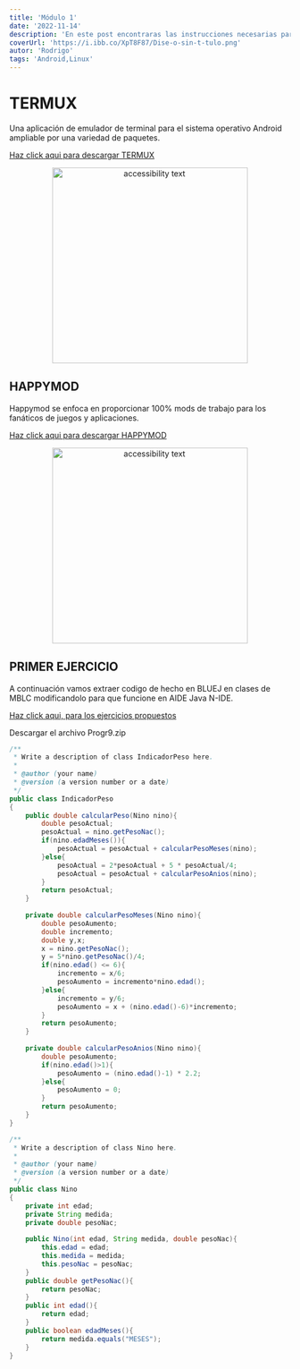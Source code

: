```yaml
---
title: 'Módulo 1'
date: '2022-11-14'
description: 'En este post encontraras las instrucciones necesarias para instalar las apliaciones de: TERMUX, ACODE, AIDE, Java N-IDE'
coverUrl: 'https://i.ibb.co/XpT8F87/Dise-o-sin-t-tulo.png'
autor: 'Rodrigo'
tags: 'Android,Linux'
---
```


# TERMUX

Una aplicación de emulador de terminal para el sistema operativo Android ampliable por una variedad de paquetes. 

[Haz click aqui para descargar TERMUX](https://github.com/termux/termux-app/releases/tag/v0.118.0)

<p align="center">
  <img src="https://termux.dev/assets/globals/home/htop_framed.png" width="350" alt="accessibility text">
</p>

## HAPPYMOD

Happymod se enfoca en proporcionar 100% mods de trabajo para los fanáticos de juegos y aplicaciones. 

[Haz click aqui para descargar HAPPYMOD](https://www.happymodapkdescargar.com/)

<p align="center">
  <img src="https://imag.malavida.com/mvimgbig/download-fs/happymod-21643-4.jpg" width="350" alt="accessibility text">
</p>

## PRIMER EJERCICIO
 
 A continuación vamos extraer codigo de hecho en BLUEJ en clases de MBLC modificandolo para que funcione en AIDE Java N-IDE.

[Haz click aqui, para los ejercicios propuestos](https://drive.google.com/drive/folders/1yHoVMlqG6QlunVNG8MVqwpdAJOorxqva?usp=sharing)

Descargar el archivo Progr9.zip

```java
/**
 * Write a description of class IndicadorPeso here.
 *
 * @author (your name)
 * @version (a version number or a date)
 */
public class IndicadorPeso
{
    public double calcularPeso(Nino nino){
        double pesoActual;
        pesoActual = nino.getPesoNac();
        if(nino.edadMeses()){
            pesoActual = pesoActual + calcularPesoMeses(nino);
        }else{
            pesoActual = 2*pesoActual + 5 * pesoActual/4; 
            pesoActual = pesoActual + calcularPesoAnios(nino);
        }
        return pesoActual;
    }
    
    private double calcularPesoMeses(Nino nino){
        double pesoAumento;
        double incremento;
        double y,x;
        x = nino.getPesoNac();
        y = 5*nino.getPesoNac()/4;
        if(nino.edad() <= 6){
            incremento = x/6;
            pesoAumento = incremento*nino.edad();
        }else{
            incremento = y/6;
            pesoAumento = x + (nino.edad()-6)*incremento;
        }
        return pesoAumento;
    }
    
    private double calcularPesoAnios(Nino nino){
        double pesoAumento;
        if(nino.edad()>1){
            pesoAumento = (nino.edad()-1) * 2.2;
        }else{
            pesoAumento = 0;
        }
        return pesoAumento;
    }
}
```

```java
/**
 * Write a description of class Nino here.
 *
 * @author (your name)
 * @version (a version number or a date)
 */
public class Nino
{
    private int edad;
    private String medida;
    private double pesoNac;
    
    public Nino(int edad, String medida, double pesoNac){
        this.edad = edad;
        this.medida = medida;
        this.pesoNac = pesoNac;
    }
    public double getPesoNac(){
        return pesoNac;
    }
    public int edad(){
        return edad;
    }
    public boolean edadMeses(){
        return medida.equals("MESES");
    }
}
```